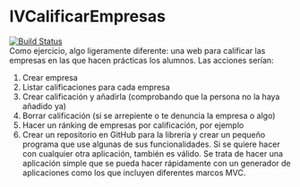 # IVCalificarEmpresas  
[![Build Status](https://travis-ci.org/AntonioAlcM/IVCalificarEmpresas.svg?branch=master)](https://travis-ci.org/AntonioAlcM/IVCalificarEmpresas)  
Como ejercicio, algo ligeramente diferente: una web para calificar las empresas en las que hacen prácticas los alumnos.   Las acciones serían: 
1. Crear empresa 
2. Listar calificaciones para cada empresa 
3. Crear calificación y añadirla (comprobando que la persona no la haya añadido ya) 
4. Borrar calificación (si se arrepiente o te denuncia la empresa o algo) 
5. Hacer un ránking de empresas por calificación, por ejemplo 
6. Crear un repositorio en GitHub para la librería y crear un pequeño programa que use algunas de sus funcionalidades.
Si se quiere hacer con cualquier otra aplicación, también es válido. Se trata de hacer una aplicación simple que se pueda hacer rápidamente con un generador de aplicaciones como los que incluyen diferentes marcos MVC.
